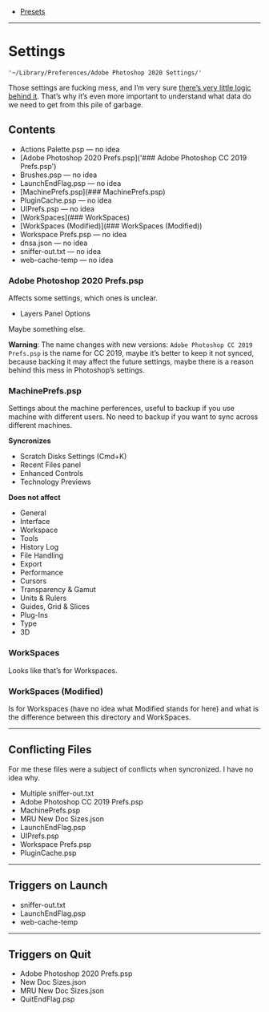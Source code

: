 - [Presets](Presets.md)

---

# Settings

`'~/Library/Preferences/Adobe Photoshop 2020 Settings/'`

Those settings are fucking mess, and I’m very sure [there’s very little logic behind it](Settings_Rant.md). That’s why it’s even more important to understand what data do we need to get from this pile of garbage.


## Contents

- Actions Palette.psp — no idea
- [Adobe Photoshop 2020 Prefs.psp]('### Adobe Photoshop CC 2019 Prefs.psp')
- Brushes.psp — no idea
- LaunchEndFlag.psp — no idea
- [MachinePrefs.psp](### MachinePrefs.psp)
- PluginCache.psp — no idea
- UIPrefs.psp — no idea
- [WorkSpaces](### WorkSpaces)
- [WorkSpaces (Modified)](### WorkSpaces (Modified)) 
- Workspace Prefs.psp — no idea
- dnsa.json — no idea
- sniffer-out.txt — no idea
- web-cache-temp — no idea


### Adobe Photoshop 2020 Prefs.psp

Affects some settings, which ones is unclear.

- Layers Panel Options

Maybe something else.

**Warning**: The name changes with new versions: `Adobe Photoshop CC 2019 Prefs.psp` is the name for CC 2019, maybe it’s better to keep it not synced, because backing it may affect the future settings, maybe there is a reason behind this mess in Photoshop’s settings.


### MachinePrefs.psp

Settings about the machine perferences, useful to backup if you use machine with different users. No need to backup if you want to sync across different machines. 

**Syncronizes**

- Scratch Disks Settings (Cmd+K)
- Recent Files panel
- Enhanced Controls
- Technology Previews

**Does not affect**

- General 
- Interface 
- Workspace 
- Tools
- History Log
- File Handling
- Export
- Performance
- Cursors
- Transparency & Gamut
- Units & Rulers
- Guides, Grid & Slices
- Plug-Ins
- Type
- 3D


### WorkSpaces

Looks like that’s for Workspaces.

### WorkSpaces (Modified) 

Is for Workspaces (have no idea what Modified stands for here) and what is the difference between this directory and WorkSpaces.

---

## Conflicting Files

For me these files were a subject of conflicts when syncronized. I have no idea why.

- Multiple sniffer-out.txt
- Adobe Photoshop CC 2019 Prefs.psp
- MachinePrefs.psp
- MRU New Doc Sizes.json
- LaunchEndFlag.psp
- UIPrefs.psp
- Workspace Prefs.psp
- PluginCache.psp

---

## Triggers on Launch

- sniffer-out.txt
- LaunchEndFlag.psp
- web-cache-temp

---

## Triggers on Quit

- Adobe Photoshop 2020 Prefs.psp
- New Doc Sizes.json
- MRU New Doc Sizes.json
- QuitEndFlag.psp

